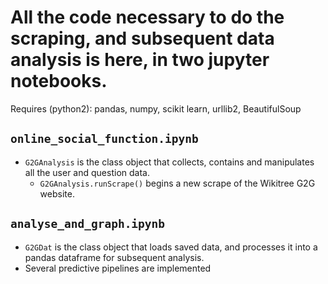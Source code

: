 # All the code necessary to do the scraping, and subsequent data analysis is here, in two jupyter notebooks.

Requires (python2): pandas, numpy, scikit learn, urllib2, BeautifulSoup


## ```online_social_function.ipynb```

* ```G2GAnalysis``` is the class object that collects, contains and manipulates all the user and question data.
    * ```G2GAnalysis.runScrape()``` begins a new scrape of the Wikitree G2G website. 
    
## ```analyse_and_graph.ipynb```

* ```G2GDat``` is the class object that loads saved data, and processes it into a pandas dataframe for subsequent analysis.
* Several predictive pipelines are implemented
